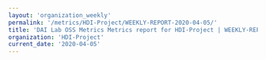 ```yaml
---
layout: 'organization_weekly'
permalink: '/metrics/HDI-Project/WEEKLY-REPORT-2020-04-05/'
title: 'DAI Lab OSS Metrics Metrics report for HDI-Project | WEEKLY-REPORT-2020-04-05'
organization: 'HDI-Project'
current_date: '2020-04-05'
---
```

